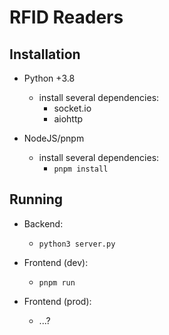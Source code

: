 # RFID Readers

## Installation

- Python +3.8
	- install several dependencies:
		- socket.io
		- aiohttp

- NodeJS/pnpm
	- install several dependencies:
		- `pnpm install`

## Running

- Backend:
	- `python3 server.py`

- Frontend (dev):
	- `pnpm run`
- Frontend (prod):
	- ...?
